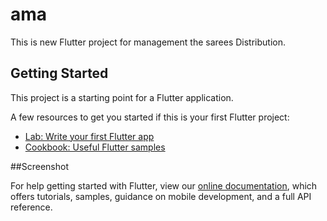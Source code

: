 # ama

This is new Flutter project for management the sarees Distribution.

## Getting Started

This project is a starting point for a Flutter application.

A few resources to get you started if this is your first Flutter project:

- [Lab: Write your first Flutter app](https://flutter.dev/docs/get-started/codelab)
- [Cookbook: Useful Flutter samples](https://flutter.dev/docs/cookbook)

##Screenshot



For help getting started with Flutter, view our
[online documentation](https://flutter.dev/docs), which offers tutorials,
samples, guidance on mobile development, and a full API reference.
